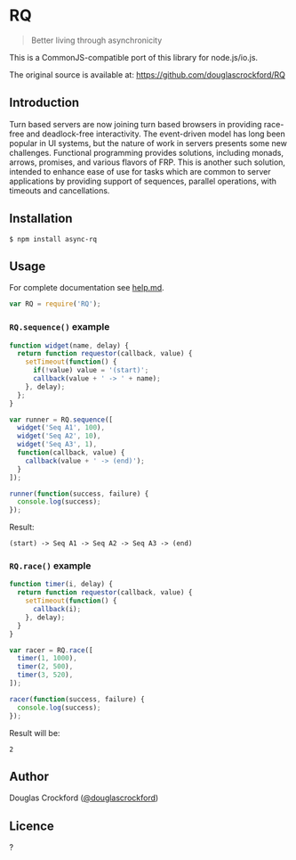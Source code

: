 # RQ
> Better living through asynchronicity

This is a CommonJS-compatible port of this library for node.js/io.js.

The original source is available at: <https://github.com/douglascrockford/RQ>

## Introduction

Turn based servers are now joining turn based browsers in providing race-free
and deadlock-free interactivity. The event-driven model has long been popular
in UI systems, but the nature of work in servers presents some new challenges.
Functional programming provides solutions, including monads, arrows, promises,
and various flavors of FRP. This is another such solution, intended to enhance
ease of use for tasks which are common to server applications by providing
support of sequences, parallel operations, with timeouts and cancellations.

## Installation
```
$ npm install async-rq
```

## Usage
For complete documentation see [help.md](help.md).

```javascript
var RQ = require('RQ');
```

### `RQ.sequence()` example
```javascript
function widget(name, delay) {
  return function requestor(callback, value) {
    setTimeout(function() {
      if(!value) value = '(start)';
      callback(value + ' -> ' + name);
    }, delay);
  };
}

var runner = RQ.sequence([
  widget('Seq A1', 100),
  widget('Seq A2', 10),
  widget('Seq A3', 1),
  function(callback, value) {
    callback(value + ' -> (end)');
  }
]);

runner(function(success, failure) {
  console.log(success);
});
```

Result:
```
(start) -> Seq A1 -> Seq A2 -> Seq A3 -> (end)
```

### `RQ.race()` example

```javascript
function timer(i, delay) {
  return function requestor(callback, value) {
    setTimeout(function() {
      callback(i);
    }, delay);
  }
}

var racer = RQ.race([
  timer(1, 1000),
  timer(2, 500),
  timer(3, 520),
]);

racer(function(success, failure) {
  console.log(success);
});
```

Result will be:
```
2
```

## Author
Douglas Crockford ([@douglascrockford](https://github.com/douglascrockford))

## Licence
?
